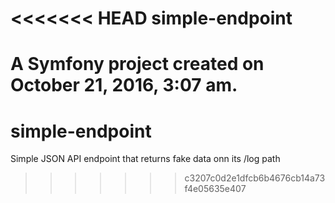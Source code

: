 <<<<<<< HEAD
simple-endpoint
===============

A Symfony project created on October 21, 2016, 3:07 am.
=======
# simple-endpoint
Simple JSON API endpoint that returns fake data onn its /log path
>>>>>>> c3207c0d2e1dfcb6b4676cb14a73f4e05635e407

